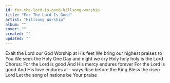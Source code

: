 ```yaml
---
id: for-the-lord-is-good-hillsong-worship
title: "For The Lord Is Good"
artist: "Hillsong Worship"
album: ""
cover: ""
created: ""
updated: ""
---
```


Exalt the Lord our God
Worship at His feet
We bring our highest praises to You
We seek the Holy One
Day and night we cry
Holy holy holy is the Lord
Chorus:
For the Lord is good
And His mercy endures forever
For the Lord is good
And His love endures al - ways
Rise before the King
Bless the risen Lord
Let the song of nations be Your praise